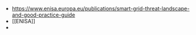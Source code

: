 - https://www.enisa.europa.eu/publications/smart-grid-threat-landscape-and-good-practice-guide
- [[ENISA]]
-